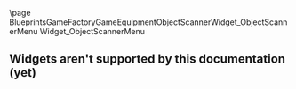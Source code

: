 \page BlueprintsGameFactoryGameEquipmentObjectScannerWidget_ObjectScannerMenu Widget_ObjectScannerMenu
## Widgets aren't supported by this documentation (yet)
